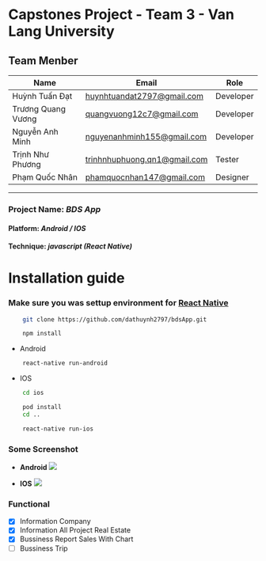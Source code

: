 # Capstones Project - Team 3 - Van Lang University

## Team Menber

| Name               | Email                        | Role      |
| ------------------ | ---------------------------- | --------- |
| Huỳnh Tuấn Đạt     | huynhtuandat2797@gmail.com   | Developer |
| Trương Quang Vương | quangvuong12c7@gmail.com     | Developer |
| Nguyễn Anh Minh    | nguyenanhminh155@gmail.com   | Developer |
| Trịnh Như Phương   | trinhnhuphuong.qn1@gmail.com | Tester    |
| Phạm Quốc Nhân     | phamquocnhan147@gmail.com    | Designer  |

---

### Project Name: **_BDS App_**

#### Platform: **_Android / IOS_**

#### Technique: **_javascript (React Native)_**

# Installation guide

### Make sure you was settup environment for [React Native](https://reactnative.dev/docs/environment-setup)

```bash
    git clone https://github.com/dathuynh2797/bdsApp.git
```

```bash
    npm install
```

- Android

```bash
    react-native run-android
```

- IOS

```bash
    cd ios
```

```bash
    pod install
    cd ..
```

```bash
    react-native run-ios
```

### Some Screenshot

- **Android**
  ![](https://raw.githubusercontent.com/dathuynh2797/bdsApp/master/BDS%20App%20Screenshot/Android/ANDROID.jpg)

- **IOS**
  ![](https://raw.githubusercontent.com/dathuynh2797/bdsApp/master/BDS%20App%20Screenshot/IOS/IOS.jpg)

### Functional

- [x] Information Company
- [x] Information All Project Real Estate
- [x] Bussiness Report Sales With Chart
- [ ] Bussiness Trip
